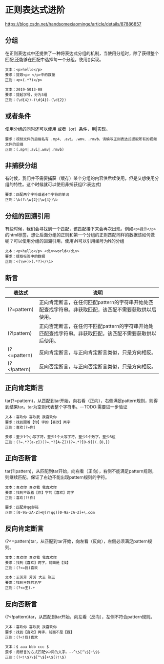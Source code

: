 # 正则表达式进阶
https://blog.csdn.net/handsomexiaominge/article/details/87886857
## 分组
在正则表达式中还提供了一种将表达式分组的机制，当使用分组时，除了获得整个匹配,还能够在匹配中选择每一个分组。使用()实现。
```
文本：<p>hello</p>
要求：提取<p> </p>中的数据
正则：<p>(.*?)</p>

文本：2019-5013-08
要求：提起学号，分为3组
正则：(\d{4})-(\d{4})-(\d{2})
```

## 或者条件
使用分组的同时还可以使用 或者（or）条件，用|实现。
```
要求：视频文件的后缀名有 .mp4、.avi、.wmv、.rmvb，请编写正则表达式提取所有的视频文件的后缀
正则：(.mp4|.avi|.wmv|.rmvb)
```

## 非捕获分组
有时候，我们并不需要捕获（缓存）某个分组的内容供后续使用，但是又想使用分组的特性。这个时候就可以使用非捕获组(?:表达式)
```
要求：匹配两个字符或者4个字符的单词
正则：\b(?:\w{2}|\w{4})\b
```

## 分组的回溯引用
有些时候，我们会寻找到一个匹配，该匹配接下来会再次出现。例如```<p>提示</p>```的html标签，想让后面分组的正则和第一个分组的正则匹配同样的数据该如何做呢？可以使用分组的回溯引用，使用\N可以引用编号为N的分组
```
文本：<p>hello</p> <div>world</div> 
要求：提取标签中的数据
正则：<(\w+)>(.*?)</\1>
```

## 断言
| 表达式             | 说明                                                      |
|-----------------|---------------------------------------------------------|
| (?=pattern)   | 正向肯定断言，在任何匹配pattern的字符串开始处匹配查找字符串。非获取匹配，该匹配不需要获取供以后使用。  |
| (?!pattern)  | 正向否定断言，在任何不匹配pattern的字符串开始处匹配查找字符串。非获取匹配，该匹配不需要获取供以后使用。 |
| (?<=pattern)  | 反向肯定断言，与正向肯定断言类似，只是方向相反。                                |
| (?<!pattern) | 反向否定断言，与正向否定断言类似，只是方向相反。                                |

## 正向肯定断言
tar(?=pattern)，从匹配到tar开始，向右看（正向），右侧满足pattern规则，则得到结果tar。tar为空则代表整个字符串。--TODO:需要进一步验证
```
文本：喜欢你 喜欢我 我喜欢你
要求：找到跟着【你】字的【喜欢】两字
正则：喜欢(?=你)

要求：至少1个小写字符，至少1个大写字符，至少1个数字，至少8位
正则：(?=.*?[a-z])(?=.*?[A-Z])(?=.*?[0-9])(.{8,})
```

## 正向否断言
tar(?!pattern)，从匹配到tar开始，向右看（正向），右侧不能满足pattern规则，则继续匹配。保证了右边不能出现pattern规则的字符。
```
文本：喜欢你 喜欢我 我喜欢你
要求：找到不跟着【你】字的【喜欢】两字
正则：喜欢(?!你)

要求：匹配非qq邮箱
正则：[0-9a-zA-Z]+@(?!qq)[0-9a-zA-Z]+\.com
```

## 反向肯定断言
(?<=pattern)tar，从匹配到tar开始，向左看（反向），左侧必须满足pattern规则。
```
文本：喜欢你 喜欢我 我喜欢你
要求：找到【喜欢】两字，前面是【我】
正则：(?<=我)喜欢

文本：王芳芳 芳芳 大王 张三
要求：找到王姓的名字
正则：(?<=王).+
```

## 反向否断言
(?<!pattern)tar，从匹配到tar开始，向左看（反向），左侧不符合pattern规则。
```
文本：喜欢你 喜欢我 我喜欢你
要求：找到【喜欢】两字，前面不是【我】
正则：(?<!我)喜欢

文本：$ aaa bbb ccc $
要求：用断言的方式匹配$中间的文字。--^\$[^\$]+\$$
正则：(?<!\$)\$[^\$]+\$(?!\$)
```